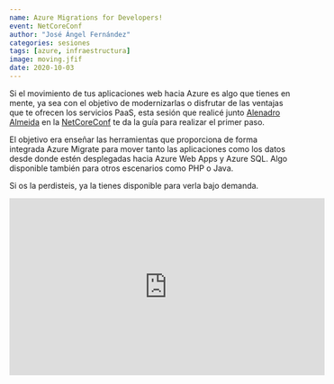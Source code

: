 ```yaml
---
name: Azure Migrations for Developers!
event: NetCoreConf
author: "José Ángel Fernández"
categories: sesiones
tags: [azure, infraestructura]
image: moving.jfif
date: 2020-10-03
---
```


Si el movimiento de tus aplicaciones web hacia Azure es algo que tienes en mente, ya sea con el objetivo de modernizarlas o disfrutar de las ventajas que te ofrecen los servicios PaaS, esta sesión que realicé junto [Alenadro Almeida](http://twitter.com/alejandrolmeida) en la [NetCoreConf](https://netcoreconf.com/virtual-octubre.html) te da la guía para realizar el primer paso. 

El objetivo era enseñar las herramientas que proporciona de forma integrada Azure Migrate para mover tanto las aplicaciones como los datos desde donde estén desplegadas hacia Azure Web Apps y Azure SQL. Algo disponible también para otros escenarios como PHP o Java. 

Si os la perdisteis, ya la tienes disponible para verla bajo demanda.

<iframe width="560" height="315" src="https://www.youtube-nocookie.com/embed/F1zLH4nnjLI" frameborder="0" allow="accelerometer; autoplay; clipboard-write; encrypted-media; gyroscope; picture-in-picture" allowfullscreen></iframe>